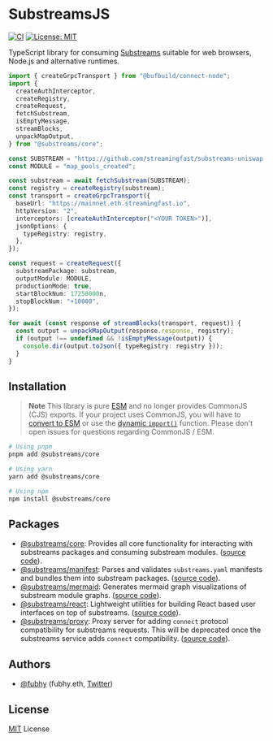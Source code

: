 # SubstreamsJS

[![CI](https://github.com/substreams-js/substreams-js/actions/workflows/on-push-to-main.yaml/badge.svg)](https://github.com/substreams-js/substreams-js/actions/workflows/on-push-to-main.yaml)
[![License: MIT](https://img.shields.io/github/license/substreams-js/substreams-js)](/LICENSE)

TypeScript library for consuming [Substreams](https://substreams.streamingfast.io/) suitable for web browsers, Node.js and alternative runtimes.

```typescript
import { createGrpcTransport } from "@bufbuild/connect-node";
import {
  createAuthInterceptor,
  createRegistry,
  createRequest,
  fetchSubstream,
  isEmptyMessage,
  streamBlocks,
  unpackMapOutput,
} from "@substreams/core";

const SUBSTREAM = "https://github.com/streamingfast/substreams-uniswap-v3/releases/download/v0.2.7/substreams.spkg";
const MODULE = "map_pools_created";

const substream = await fetchSubstream(SUBSTREAM);
const registry = createRegistry(substream);
const transport = createGrpcTransport({
  baseUrl: "https://mainnet.eth.streamingfast.io",
  httpVersion: "2",
  interceptors: [createAuthInterceptor("<YOUR TOKEN>")],
  jsonOptions: {
    typeRegistry: registry,
  },
});

const request = createRequest({
  substreamPackage: substream,
  outputModule: MODULE,
  productionMode: true,
  startBlockNum: 17250000n,
  stopBlockNum: "+10000",
});

for await (const response of streamBlocks(transport, request)) {
  const output = unpackMapOutput(response.response, registry);
  if (output !== undefined && !isEmptyMessage(output)) {
    console.dir(output.toJson({ typeRegistry: registry }));
  }
}
```

## Installation

> **Note**
> This library is pure [ESM](https://developer.mozilla.org/en-US/docs/Web/JavaScript/Guide/Modules) and no longer provides CommonJS (CJS) exports. If your project uses CommonJS, you will have to [convert to ESM](https://gist.github.com/sindresorhus/a39789f98801d908bbc7ff3ecc99d99c) or use the [dynamic `import()`](https://developer.mozilla.org/en-US/docs/Web/JavaScript/Reference/Operators/import) function. Please don't open issues for questions regarding CommonJS / ESM.

```bash
# Using pnpm
pnpm add @substreams/core

# Using yarn
yarn add @substreams/core

# Using npm
npm install @substreams/core
```

## Packages

- [@substreams/core](https://www.npmjs.com/package/@substreams/core):
  Provides all core functionality for interacting with substreams packages and consuming substream modules. ([source code](packages/core)).
- [@substreams/manifest](https://www.npmjs.com/package/@substreams/manifest):
  Parses and validates `substreams.yaml` manifests and bundles them into substream packages. ([source code](packages/manifest)).
- [@substreams/mermaid](https://www.npmjs.com/package/@substreams/mermaid):
  Generates mermaid graph visualizations of substream module graphs. ([source code](packages/mermaid)).
- [@substreams/react](https://www.npmjs.com/package/@substreams/react):
  Lightweight utilities for building React based user interfaces on top of substreams. ([source code](packages/react)).
- [@substreams/proxy](https://www.npmjs.com/package/@substreams/proxy):
  Proxy server for adding `connect` protocol compatibility for substreams requests. This will be deprecated once the substreams service adds `connect` compatibility. ([source code](packages/proxy)).

## Authors

- [@fubhy](https://github.com/fubhy) (fubhy.eth, [Twitter](https://twitter.com/thefubhy))

## License

[MIT](/LICENSE) License
